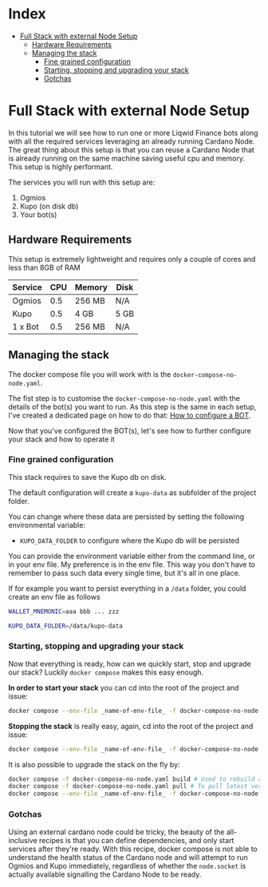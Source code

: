 # Index

- [Full Stack with external Node Setup](#full-stack-with-external-node-setup)
    * [Hardware Requirements](#hardware-requirements)
    * [Managing the stack](#managing-the-stack)
        + [Fine grained configuration](#fine-grained-configuration)
        + [Starting, stopping and upgrading your stack](#starting-stopping-and-upgrading-your-stack)
        + [Gotchas](#gotchas)

# Full Stack with external Node Setup

In this tutorial we will see how to run one or more Liqwid Finance bots along with all the required services leveraging
an already running Cardano Node. The great thing about this setup is that you can reuse a Cardano Node that is already
running on the same machine saving useful cpu and memory. This setup is highly performant.

The services you will run with this setup are:

1. Ogmios
2. Kupo (on disk db)
3. Your bot(s)

## Hardware Requirements

This setup is extremely lightweight and requires only a couple of cores and less than 8GB of RAM

| Service      | CPU | Memory | Disk   |
|--------------|-----|--------|--------|
| Ogmios       | 0.5 | 256 MB | N/A    |
| Kupo         | 0.5 | 4 GB   | 5 GB   |
| 1 x Bot      | 0.5 | 256 MB | N/A    |

## Managing the stack

The docker compose file you will work with is the `docker-compose-no-node.yaml`.

The fist step is to customise the `docker-compose-no-node.yaml` with the details of the bot(s) you want to run.
As this step is the same in each setup, I've created a dedicated page on how to do that: [How to configure a BOT](./CONFIGURING_A_BOT.md).

Now that you've configured the BOT(s), let's see how to further configure your stack and how to operate it

### Fine grained configuration

This stack requires to save the Kupo db on disk.

The default configuration will create a `kupo-data` as subfolder of the project folder.

You can change where these data are persisted by setting the following environmental variable:

* `KUPO_DATA_FOLDER` to configure where the Kupo db will be persisted

You can provide the environment variable either from the command line, or in your env file. My preference is in the env file.
This way you don't have to remember to pass such data every single time, but it's all in one place.

If for example you want to persist everything in a `/data` folder, you could create an env file as follows

```bash
WALLET_MNEMONIC=aaa bbb ... zzz

KUPO_DATA_FOLDER=/data/kupo-data
```

### Starting, stopping and upgrading your stack

Now that everything is ready, how can we quickly start, stop and upgrade our stack? Luckily `docker compose` makes this
easy enough.

**In order to start your stack** you can cd into the root of the project and issue:

```bash
docker compose --env-file _name-of-env-file_ -f docker-compose-no-node.yaml up -d
```

**Stopping the stack** is really easy, again, cd into the root of the project and issue:

```bash
docker compose --env-file _name-of-env-file_ -f docker-compose-no-node.yaml down
```

It is also possible to upgrade the stack on the fly by:

```bash
docker compose -f docker-compose-no-node.yaml build # Used to rebuild all locally built images
docker compose -f docker-compose-no-node.yaml pull # To pull latest version for all downloaded images
docker compose --env-file _name-of-env-file_ -f docker-compose-no-node.yaml up -d # That will restart container that have either a new image or different configuration
```

### Gotchas

Using an external cardano node could be tricky, the beauty of the all-inclusive recipes is that you can define dependencies,
and only start services after they're ready. With this recipe, docker compose is not able to understand the health status of the Cardano node
and will attempt to run Ogmios and Kupo immediately, regardless of whether the `node.socket` is actually available signalling
the Cardano Node to be ready.
